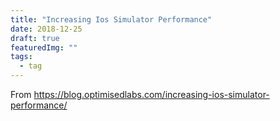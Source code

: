 ```yaml
---
title: "Increasing Ios Simulator Performance"
date: 2018-12-25
draft: true
featuredImg: ""
tags: 
  - tag
---
```


From https://blog.optimisedlabs.com/increasing-ios-simulator-performance/